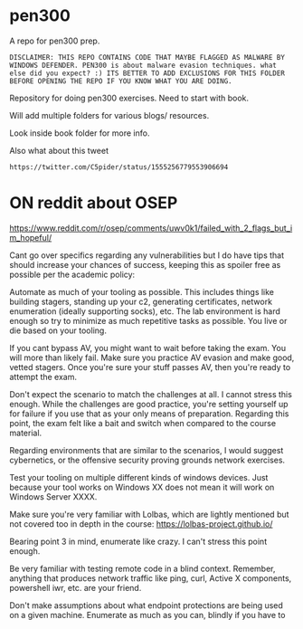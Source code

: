 # pen300

A repo for pen300 prep.

`DISCLAIMER: THIS REPO CONTAINS CODE THAT MAYBE FLAGGED AS MALWARE BY WINDOWS DEFENDER. PEN300 is about malware evasion techniques. what else did you expect? :) ITS BETTER TO ADD EXCLUSIONS FOR THIS FOLDER BEFORE OPENING THE REPO IF YOU KNOW WHAT YOU ARE DOING.`

Repository for doing pen300 exercises.
Need to start with book.


Will add multiple folders for various blogs/ resources.

Look inside book folder for more info.

Also what about this tweet

```
https://twitter.com/C5pider/status/1555256779553906694
```

# ON reddit about OSEP 

https://www.reddit.com/r/osep/comments/uwv0k1/failed_with_2_flags_but_im_hopeful/

Cant go over specifics regarding any vulnerabilities but I do have tips that should increase your chances of success, keeping this as spoiler free as possible per the academic policy:

Automate as much of your tooling as possible. This includes things like building stagers, standing up your c2, generating certificates, network enumeration (ideally supporting socks), etc. The lab environment is hard enough so try to minimize as much repetitive tasks as possible. You live or die based on your tooling.

If you cant bypass AV, you might want to wait before taking the exam. You will more than likely fail. Make sure you practice AV evasion and make good, vetted stagers. Once you're sure your stuff passes AV, then you're ready to attempt the exam.

Don't expect the scenario to match the challenges at all. I cannot stress this enough. While the challenges are good practice, you're setting yourself up for failure if you use that as your only means of preparation. Regarding this point, the exam felt like a bait and switch when compared to the course material.

Regarding environments that are similar to the scenarios, I would suggest cybernetics, or the offensive security proving grounds network exercises.

Test your tooling on multiple different kinds of windows devices. Just because your tool works on Windows XX does not mean it will work on Windows Server XXXX.

Make sure you're very familiar with Lolbas, which are lightly mentioned but not covered too in depth in the course: https://lolbas-project.github.io/

Bearing point 3 in mind, enumerate like crazy. I can't stress this point enough.

Be very familiar with testing remote code in a blind context. Remember, anything that produces network traffic like ping, curl, Active X components, powershell iwr, etc. are your friend.

Don't make assumptions about what endpoint protections are being used on a given machine. Enumerate as much as you can, blindly if you have to




